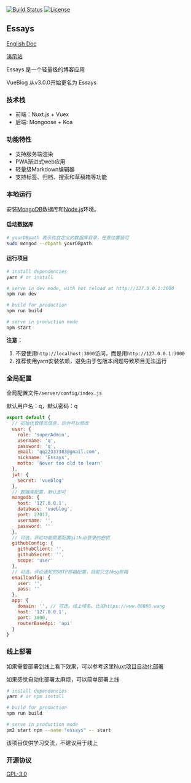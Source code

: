 
<a href="https://travis-ci.org/wmui/essays"><img src="https://travis-ci.org/wmui/essays.svg?branch=master" alt="Build Status"></a>
<a href="https://github.com/wmui/essays"><img src="https://img.shields.io/badge/license-AGPL-blue.svg" alt="License"></a>

## Essays

[English Doc](https://github.com/wmui/essays/blob/master/README.en.md)

<p><a href="https://www.86886.wang" target="_blank">演示站</a></p>

Essays 是一个轻量级的博客应用

VueBlog 从v3.0.0开始更名为 Essays

### 技术栈

- 前端：Nuxt.js + Vuex
- 后端: Mongoose + Koa

### 功能特性

- 支持服务端渲染
- PWA渐进式web应用
- 轻量级Markdown编辑器
- 支持标签、归档、搜索和草稿箱等功能

### 本地运行

安装[MongoDB](https://www.mongodb.com/download-center?jmp=nav#community)数据库和[Node.js](https://nodejs.org/en/)环境。


#### 启动数据库

```bash
# yourDBpath 表示你自定义的数据库目录，任意位置皆可
sudo mongod --dbpath yourDBpath
```

#### 运行项目

``` bash
# install dependencies
yarn # or install

# serve in dev mode, with hot reload at http://127.0.0.1:3000
npm run dev

# build for production
npm run build

# serve in production mode
npm start
```

**注意：** 

1. 不要使用`http://localhost:3000`访问，而是用`http://127.0.0.1:3000`
2. 推荐使用yarn安装依赖，避免由于包版本问题导致项目无法运行

### 全局配置

全局配置文件`/server/config/index.js`

默认用户名：q，默认密码：q  

```javascript
export default {
  // 初始化管理员信息，后台可以修改
  user: {
    role: 'superAdmin',
    username: 'q',
    password: 'q',
    email: 'qq22337383@gmail.com',
    nickname: 'Essays',
    motto: 'Never too old to learn'
  },
  jwt: {
    secret: 'vueblog'
  },
  // 数据库配置，默认即可
  mongodb: {
    host: '127.0.0.1',
    database: 'vueblog',
    port: 27017,
    username: '',
    password: ''
  },
  // 可选，评论功能需要配置github登录的密钥
  githubConfig: {
    githubClient: '',
    githubSecret: '',
    scope: 'user'
  },
  // 可选，评论通知的SMTP邮箱配置，目前只支持qq邮箱
  emailConfig: {
    user: '',
    pass: ''
  },
  app: {
    domain: '', // 可选，线上域名，比如https://www.86886.wang
    host: '127.0.0.1',
    port: 3000,
    routerBaseApi: 'api'
  }
}
```

### 线上部署

如果需要部署到线上看下效果，可以参考这里[Nuxt项目自动化部署](https://github.com/wmui/web-deploy)

如果感觉自动化部署太麻烦，可以简单部署上线

```bash
# install dependencies
yarn # or npm install

# build for production
npm run build

# serve in production mode
pm2 start npm --name "essays" -- start
```

该项目仅供学习交流，不建议用于线上

### 开源协议

[GPL-3.0](https://choosealicense.com/licenses/gpl-3.0/)  
